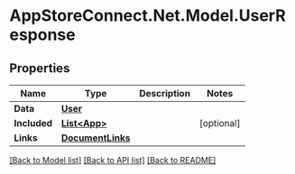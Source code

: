# AppStoreConnect.Net.Model.UserResponse

## Properties

Name | Type | Description | Notes
------------ | ------------- | ------------- | -------------
**Data** | [**User**](User.md) |  | 
**Included** | [**List&lt;App&gt;**](App.md) |  | [optional] 
**Links** | [**DocumentLinks**](DocumentLinks.md) |  | 

[[Back to Model list]](../README.md#documentation-for-models) [[Back to API list]](../README.md#documentation-for-api-endpoints) [[Back to README]](../README.md)

